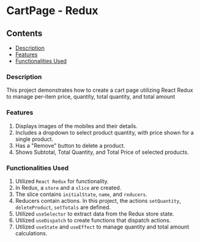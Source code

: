# CartPage - Redux

## Contents
- [Description](#description)
- [Features](#features)
- [Functionalities Used](#functionalities-used)

### Description
This project demonstrates how to create a cart page utilizing React Redux to manage per-item price, quantity, total quantity, and total amount

### Features
1. Displays images of the mobiles and their details.
2. Includes a dropdown to select product quantity, with price shown for a single product.
3. Has a "Remove" button to delete a product.
4. Shows Subtotal, Total Quantity, and Total Price of selected products.

### Functionalities Used
1. Utilized `React Redux` for functionality.
2. In Redux, a `store` and a `slice` are created.
3. The slice contains `initialState`, `name`, and `reducers`.
4. Reducers contain actions. In this project, the actions `setQuantity`, `deleteProduct`, `setTotals` are defined.
5. Utilized `useSelector` to extract data from the Redux store state.
6. Utilized `useDispatch` to create functions that dispatch actions.
7. Utilized `useState` and `useEffect` to manage quantity and total amount calculations.
